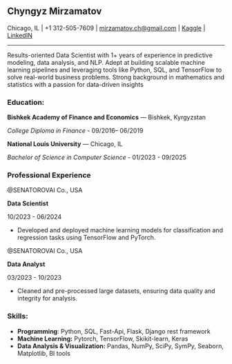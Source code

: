 <b> Chyngyz Mirzamatov </b>
-------------------------------------
Chicago, IL | +1 312-505-7609 | mirzamatov.ch@gmail.com |  [Kaggle](https://www.kaggle.com/umekko/code)  | [LinkedIN](https://www.linkedin.com/in/umeko)

--------------------------------------

Results-oriented Data Scientist with 1+ years of experience in predictive modeling, data analysis, and NLP. Adept at building scalable machine learning pipelines and leveraging tools like Python, SQL, and TensorFlow to solve real-world business problems. Strong background in mathematics and statistics with a passion for data-driven insights

### Education:

**Bishkek Academy of Finance and Economics** — Bishkek, Kyrgyzstan

*College Diploma in Finance* -  09/2016– 06/2019



**National Louis University** — Chicago, IL

*Bachelor of Science in Computer Science*  -  01/2023 - 09/2025



### Professional Experience


@SENATOROVAI Co., USA

**Data Scientist**

10/2023 - 06/2024
  * Developed and deployed machine learning models for classification and regression tasks using TensorFlow and PyTorch.
    
@SENATOROVAI Co., USA

**Data Analyst**

03/2023 - 10/2023
  * Cleaned and pre-processed large datasets, ensuring data quality and integrity for analysis.

### Skills: 
* **Programming**: Python, SQL, Fast-Api, Flask, Django rest framework
* **Machine Learning:**  Pytorch, TensorFlow, Skikit-learn, Keras
* **Data Analysis & Visualization:** Pandas, NumPy, SciPy, SymPy, Seaborn, Matplotlib, BI tools
  
